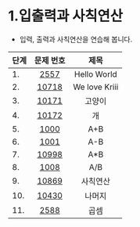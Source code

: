 # 1.입출력과 사칙연산
* 입력, 출력과 사칙연산을 연습해 봅니다.

|단계|문제 번호|제목|
|:---|:---:|:---:|
|1.|[2557](Q_2557)|Hello World
|2.|[10718](Q_10718)|We love Kriii
|3.|[10171](Q_10171)|고양이
|4.|[10172](Q_10172)|개
|5.|[1000](Q_1000)|A+B
|6.|[1001](Q_1001)|A-B
|7.|[10998](Q_10998)|A*B
|8.|[1008](Q_1008)|A/B
|9.|[10869](Q_10869)|사칙연산
|10.|[10430](Q_10430)|나머지
|11.|[2588](Q_2588)|곱셈
